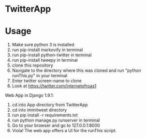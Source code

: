 # TwitterApp

# Usage
1) Make sure python 3 is installed
2) run pip-install markovify in terminal
3) run pip-install python-twitter in terminal
4) run pip-install tweepy in terminal
5) clone this repository
6) Navigate to the directory where this was cloned and run "python runThis.py" in your terminal
7) Enter twitter screen-name to clone
8) Look at https://twitter.com/internetofroas1

Web App in Django 1.9.1:

1) cd into App directory from TwitterApp
2) cd into immitweet directory
3) run pip install -r requirements.txt
4) run python manage.py runserver in terminal
5) Go to your browser and go to 127.0.0.1:8000
6) Viola! The web app offers a UI for the runThis script.
